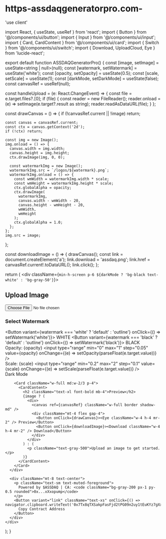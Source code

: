 # https-assdaqgeneratorpro.com-

'use client'

import React, { useState, useRef } from 'react';
import { Button } from '@/components/ui/button';
import { Input } from '@/components/ui/input';
import { Card, CardContent } from '@/components/ui/card';
import { Switch } from '@/components/ui/switch';
import { Download, UploadCloud, Eye } from 'lucide-react';

export default function ASSDAQGeneratorPro() {
  const [image, setImage] = useState<string | null>(null);
  const [watermark, setWatermark] = useState('white');
  const [opacity, setOpacity] = useState(0.5);
  const [scale, setScale] = useState(1);
  const [darkMode, setDarkMode] = useState(false);
  const canvasRef = useRef<HTMLCanvasElement>(null);

  const handleUpload = (e: React.ChangeEvent<HTMLInputElement>) => {
    const file = e.target.files?.[0];
    if (file) {
      const reader = new FileReader();
      reader.onload = (e) => setImage(e.target?.result as string);
      reader.readAsDataURL(file);
    }
  };

  const drawCanvas = () => {
    if (!canvasRef.current || !image) return;

    const canvas = canvasRef.current;
    const ctx = canvas.getContext('2d');
    if (!ctx) return;

    const img = new Image();
    img.onload = () => {
      canvas.width = img.width;
      canvas.height = img.height;
      ctx.drawImage(img, 0, 0);

      const watermarkImg = new Image();
      watermarkImg.src = `/logos/${watermark}.png`;
      watermarkImg.onload = () => {
        const wmWidth = watermarkImg.width * scale;
        const wmHeight = watermarkImg.height * scale;
        ctx.globalAlpha = opacity;
        ctx.drawImage(
          watermarkImg,
          canvas.width - wmWidth - 20,
          canvas.height - wmHeight - 20,
          wmWidth,
          wmHeight
        );
        ctx.globalAlpha = 1.0;
      };
    };
    img.src = image;
  };

  const downloadImage = () => {
    drawCanvas();
    const link = document.createElement('a');
    link.download = 'assdaq.png';
    link.href = canvasRef.current!.toDataURL();
    link.click();
  };

  return (
    <div className={`min-h-screen p-6 ${darkMode ? 'bg-black text-white' : 'bg-gray-50'}`}>
      <div className="flex flex-col md:flex-row gap-6 max-w-6xl mx-auto">
        <Card className="w-full md:w-1/3 p-4">
          <CardContent>
            <h2 className="text-xl font-bold mb-4">Upload Image</h2>
            <Input type="file" accept="image/*" onChange={handleUpload} />
            <h3 className="mt-4 font-semibold">Select Watermark</h3>
            <div className="flex gap-4 mt-2">
              <Button variant={watermark === 'white' ? 'default' : 'outline'} onClick={() => setWatermark('white')}>
                WHITE
              </Button>
              <Button variant={watermark === 'black' ? 'default' : 'outline'} onClick={() => setWatermark('black')}>
                BLACK
              </Button>
            </div>
            <div className="mt-4">
              <label>Opacity: {opacity}</label>
              <input type="range" min="0" max="1" step="0.05" value={opacity} onChange={(e) => setOpacity(parseFloat(e.target.value))} />
            </div>
            <div className="mt-4">
              <label>Scale: {scale}</label>
              <input type="range" min="0.2" max="2" step="0.1" value={scale} onChange={(e) => setScale(parseFloat(e.target.value))} />
            </div>
            <div className="mt-4 flex items-center gap-2">
              <Switch checked={darkMode} onCheckedChange={setDarkMode} />
              <span>Dark Mode</span>
            </div>
          </CardContent>
        </Card>

        <Card className="w-full md:w-2/3 p-4">
          <CardContent>
            <h2 className="text-xl font-bold mb-4">Preview</h2>
            {image ? (
              <div>
                <canvas ref={canvasRef} className="w-full border shadow-md" />
                <div className="mt-4 flex gap-4">
                  <Button onClick={drawCanvas}><Eye className="w-4 h-4 mr-2" /> Preview</Button>
                  <Button onClick={downloadImage}><Download className="w-4 h-4 mr-2" /> Download</Button>
                </div>
              </div>
            ) : (
              <p className="text-gray-500">Upload an image to get started.</p>
            )}
          </CardContent>
        </Card>
      </div>

      <div className="mt-8 text-center">
        <p className="text-sm text-muted-foreground">
          Powered by $ASSDAQ | CA: <code className="bg-gray-200 px-1 py-0.5 rounded">0x...xXxopump</code>
        </p>
        <Button variant="link" className="text-xs" onClick={() => navigator.clipboard.writeText('0x7Tx8qTXSakpFasFjd2tPG09n2uy1tEuKYz7gXxopump')}>
          Copy Contract Address
        </Button>
      </div>
    </div>
  );
}
